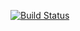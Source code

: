 [![Build Status](https://travis-ci.org/yarrumretep/snapshotable.svg?branch=master)](https://travis-ci.org/yarrumretep/snapshotable)

